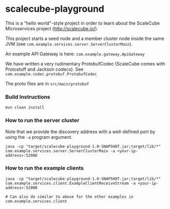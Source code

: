 # scalecube-playground

This is a "hello world"-style project in order to learn about the ScaleCube Microservices project (http://scalecube.io/).

This project starts a seed node and a member cluster node inside the same JVM (see `com.example.services.server.ServerClusterMain`).

An example API Gateway is here: `com.example.gateway.ApiGateway`

We have written a very rudimentary ProtobufCodec (ScaleCube comes with Protostuff and Jackson codecs).  See `com.example.codec.protobuf.ProtobufCodec`

The proto files are in `src/main/protobuf`

### Build Instructions
`mvn clean install`

### How to run the server cluster

Note that we provide the discovery address with a well-defined port by using the `-a` program argument.

```
java -cp "target/scalecube-playground-1.0-SNAPSHOT.jar;target/lib/*" com.example.services.server.ServerClusterMain -a <your-ip-address>:52000
```

### How to run the example clients

```
java -cp "target/scalecube-playground-1.0-SNAPSHOT.jar;target/lib/*" com.example.services.client.ExampleClientReceiveStream -a <your-ip-address>:52000

# Can also do similar to above for the other examples in com.example.services.client
```
